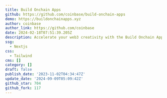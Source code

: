 ```yaml
---
title: Build Onchain Apps
github: https://github.com/coinbase/build-onchain-apps
demo: https://buildonchainapps.xyz
author: coinbase
author_link: https://github.com/coinbase
date: 2024-02-18T07:51:39.205Z
description: Accelerate your web3 creativity with the Build Onchain Apps Toolkit. ️
ssg:
  - Nextjs
css:
  - Tailwind
cms: []
category: []
draft: false
publish_date: '2023-11-02T04:34:47Z'
update_date: '2024-09-09T05:09:42Z'
github_star: 704
github_fork: 117
---
```

